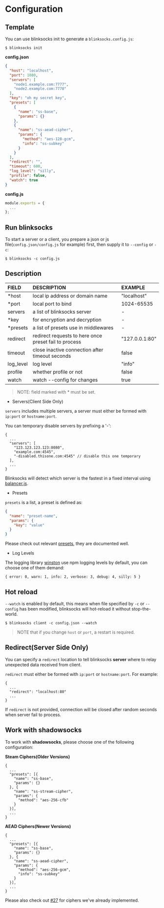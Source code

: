 # Configuration

## Template

You can use blinksocks init to generate a `blinksocks.config.js`:

```
$ blinksocks init
```

**config.json**

```json
{
  "host": "localhost",
  "port": 1080,
  "servers": [
    "node1.example.com:7777",
    "node2.example.com:7778"
  ],
  "key": "oh my secret key",
  "presets": [
    {
      "name": "ss-base",
      "params": {}
    },
    {
      "name": "ss-aead-cipher",
      "params": {
        "method": "aes-128-gcm",
        "info": "ss-subkey"
      }
    }
  ],
  "redirect": "",
  "timeout": 600,
  "log_level": "silly",
  "profile": false,
  "watch": true
}
```

**config.js**

```js
module.exports = {
  ...
};
```

## Run blinksocks

To start a server or a client, you prepare a json or js file(`config.json/config.js` for example) first,
then supply it to `--config` or `-c`:

```
$ blinksocks -c config.js
```

## Description

|       FIELD      |                      DESCRIPTION                      |         EXAMPLE         |
|:-----------------|:------------------------------------------------------|:------------------------|
| *host            | local ip address or domain name                       | "localhost"             |
| *port            | local port to bind                                    | 1024-65535              |
| servers          | a list of blinksocks server                           | -                       |
| *key             | for encryption and decryption                         | -                       |
| *presets         | a list of presets use in middlewares                  | -                       |
| redirect         | redirect requests to here once preset fail to process | "127.0.0.1:80"          |
| timeout          | close inactive connection after timeout seconds       | false                   |
| log_level        | log level                                             | "info"                  |
| profile          | whether profile or not                                | false                   |
| watch            | watch --config for changes                            | true                    |

> NOTE: field marked with \* must be set.

* Servers(Client Side Only)

`servers` includes multiple servers, a server must either be formed with `ip:port` or `hostname:port`.

You can temporary disable servers by prefixing a '-':

```
{
  ...
  "servers": [
    "123.123.123.123:8080",
    "example.com:4545",
    "-disabled.thisone.com:4545" // disable this one temporary
  ],
  ...
}
```

Blinksocks will detect which server is the fastest in a fixed interval using [balancer.js](../../src/core/balancer.js).

* Presets

`presets` is a list, a preset is defined as:

```json
{
  "name": "preset-name",
  "params": {
    "key": "value"
  }
}
```

Please check out relevant [presets](../../src/presets), they are documented well.

* Log Levels

The logging library [winston](https://github.com/winstonjs/winston) use
npm logging levels by default, you can choose one of them demand:

```
{ error: 0, warn: 1, info: 2, verbose: 3, debug: 4, silly: 5 }
```

## Hot reload

`--watch` is enabled by default, this means when file specified by `-c` or `--config` has been modified,
blinksocks will hot-reload it without stop-the-world.

```
$ blinksocks client -c config.json --watch
```

> NOTE that if you change `host` or `port`, a restart is required.

## Redirect(Server Side Only)

You can specify a `redirect` location to tell blinksocks **server** where to relay unexpected data received
from client.

`redirect` must either be formed with `ip:port` or `hostname:port`. For example:

```
{
  ...
  "redirect": "localhost:80"
  ...
}
```

If `redirect` is not provided, connection will be closed after random seconds when server fail to process.

## Work with shadowsocks

To work with **shadowsocks**, please choose one of the following configuration:

**Steam Ciphers(Older Versions)**

```
{
  ...
  "presets": [{
    "name": "ss-base",
    "params": {}
  }, {
    "name": "ss-stream-cipher",
    "params": {
      "method": "aes-256-cfb"
    }
  }],
  ...
}
```

**AEAD Ciphers(Newer Versions)**

```
{
  ...
  "presets": [{
    "name": "ss-base",
    "params": {}
  }, {
    "name": "ss-aead-cipher",
    "params": {
      "method": "aes-256-gcm",
      "info": "ss-subkey"
    }
  }],
  ...
}
```

Please also check out [#27](https://github.com/blinksocks/blinksocks/issues/27) for ciphers we've
already implemented.
